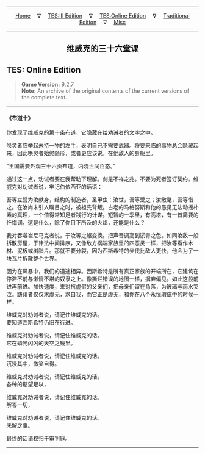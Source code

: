 
---

<!-- Jekyll Page Links -->

<center>
<a href="../../../../index.html">Home</a>
&emsp;&nabla;&emsp;
<a href="../../../index-tes3.html">TES:III Edition</a>
&emsp;&nabla;&emsp;
<a href="../../../index-teso.html">TES:Online Edition</a>
&emsp;&nabla;&emsp;
<a href="../../../index-traditional.html">Traditional Edition</a>
&emsp;&nabla;&emsp;
<a href="../../../index-misc.html">Misc</a>
</center>

<!-- Markdown Body Below: -->

---

<center>
<h2><span style="font-family:Georgia">维威克的三十六堂课</span></h2>
</center>

## TES: Online Edition

> __Game Version:__ 9.2.7\
> __Note:__ An archive of the original contents of the current versions of the complete text.

---

#### 《布道十》

你发现了维威克的第十条布道，它隐藏在给劝诫者的文字之中。

唤灵者应举起未持一物的左手，表明自己不需要武器。将要来临的事物总会隐藏起来，因此唤灵者始终隐形，或者更应该说，在他敌人的身躯里。

“王国需要外观三十六页布道，内晓世间百态。”

通过这一点，劝诫者要在我帮助下理解。剑是不祥之兆。不要为死者签订契约。维威克对劝诫者说，牢记伯依西亚的话语：

吾等立誓为汝献身，结构的制造者，圣甲虫：汝世，吾等爱之；汝敝氅，吾等惜之。在汝尚未引人瞩目之时，被祖先背叛。古老的马格努斯和他的愚见无法动摇朴素的真理，一个值得常知足者践行的计谋。短暂的一季里，有高塔，有一首简要的忏悔词，这是什么，除了你目下所及的火焰，还能是什么？

我对吞噬崔尼马克者说，于汝等之躯变换。把声音调高到淤青之色。如同汝敌一般拆散房屋，于律法中间排序，又像敌方祸端家族里的四恶灵一样，把汝等看作木材、泥板或树脂片。那就不要分裂，因为西斯希特的步伐比敌人更快，他会为了一块瓦片拆散整个世界。

因为在风暴中，我们的道途相异。西斯希特是所有真正家族的开端所在，它建筑在停滞不前与懒惰不堪的奴隶之上。像撕烂错误的地图一样，摒弃偏见。如此这般前进再前进。加快速度，来对抗虚假的父亲们，把母亲们留在角落，为玻璃与雨水哭泣。踌躇者仅仅求虚无，求自我，而它正是虚无，和你在八个永恒瑕疵中的时候一样。

维威克对劝诫者说，请记住维威克的话。\
要知道西斯希特仍旧在行进。

维威克对劝诫者说，请记住维威克的话。\
它在磷光闪闪的天空之镜里。

维威克对劝诫者说，请记住维威克的话。\
沉浸其中，微笑自得。

维威克对劝诫者说，请记住维威克的话。\
各种的期望足以，

维威克对劝诫者说，请记住维威克的话。\
解答一切，

维威克对劝诫者说，请记住维威克的话。\
未解之事。

最终的话语权归于审判庭。

---
